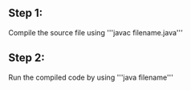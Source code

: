 Step 1: 
-------
Compile the source file using 
'''javac filename.java'''

Step 2: 
-------
Run the compiled code by using 
'''java filename'''